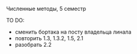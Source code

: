 Численные методы, 5 семестр


TO DO:
- сменить бортака на посту владельца линала
- повторить 1.3, 1.3.2, 1.5, 2.1
- разобрать 2.2

